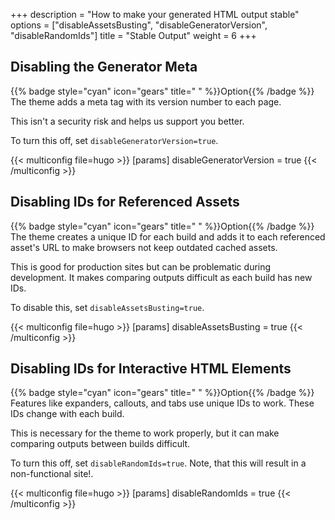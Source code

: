 +++
description = "How to make your generated HTML output stable"
options = ["disableAssetsBusting", "disableGeneratorVersion", "disableRandomIds"]
title = "Stable Output"
weight = 6
+++

## Disabling the Generator Meta

{{% badge style="cyan" icon="gears" title=" " %}}Option{{% /badge %}} The theme adds a meta tag with its version number to each page.

This isn't a security risk and helps us support you better.

To turn this off, set `disableGeneratorVersion=true`.

{{< multiconfig file=hugo >}}
[params]
  disableGeneratorVersion = true
{{< /multiconfig >}}

## Disabling IDs for Referenced Assets

{{% badge style="cyan" icon="gears" title=" " %}}Option{{% /badge %}} The theme creates a unique ID for each build and adds it to each referenced asset's URL to make browsers not keep outdated cached assets.

This is good for production sites but can be problematic during development. It makes comparing outputs difficult as each build has new IDs.

To disable this, set `disableAssetsBusting=true`.

{{< multiconfig file=hugo >}}
[params]
  disableAssetsBusting = true
{{< /multiconfig >}}

## Disabling IDs for Interactive HTML Elements

{{% badge style="cyan" icon="gears" title=" " %}}Option{{% /badge %}} Features like expanders, callouts, and tabs use unique IDs to work. These IDs change with each build.

This is necessary for the theme to work properly, but it can make comparing outputs between builds difficult.

To turn this off, set `disableRandomIds=true`. Note, that this will result in a non-functional site!.

{{< multiconfig file=hugo >}}
[params]
  disableRandomIds = true
{{< /multiconfig >}}
